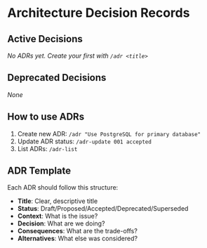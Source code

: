 # Architecture Decision Records

## Active Decisions

*No ADRs yet. Create your first with `/adr <title>`*

## Deprecated Decisions

*None*

## How to use ADRs

1. Create new ADR: `/adr "Use PostgreSQL for primary database"`
2. Update ADR status: `/adr-update 001 accepted`
3. List ADRs: `/adr-list`

## ADR Template

Each ADR should follow this structure:
- **Title**: Clear, descriptive title
- **Status**: Draft/Proposed/Accepted/Deprecated/Superseded
- **Context**: What is the issue?
- **Decision**: What are we doing?
- **Consequences**: What are the trade-offs?
- **Alternatives**: What else was considered?
